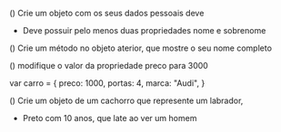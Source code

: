 () Crie um objeto com os seus dados pessoais deve

- Deve possuir pelo menos duas propriedades nome e sobrenome

() Crie um método no objeto aterior, que mostre o seu nome completo

() modifique o valor da propriedade preco para 3000

var carro = {
preco: 1000,
portas: 4,
marca: "Audi",
}

() Crie um objeto de um cachorro que represente um labrador,

- Preto com 10 anos, que late ao ver um homem
